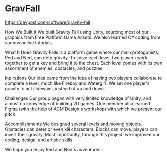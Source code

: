 # GravFall

https://devpost.com/software/gravity-fall

How We Built It
We built Gravity Fall using Unity, sourcing most of our graphics from Free Platform Game Assets. We also learned C# coding from various online tutorials.

What It Does
Gravity Falls is a platform game where our main protagonists, Red and Ned, can defy gravity. To solve each level, two players work together to get a key and bring it to the chest. Each level comes with its own assortment of enemies, obstacles, and puzzles.

Inpirations
Our idea came from the idea of having two players collaborate to complete a level, much like Fireboy and Watergirl. We set one player's gravity to act sideways, instead of up and down.

Challenges
Our group began with very limited knowledge of Unity, and almost no knowledge of building 2D games. One member also learned Figma (with the help of ACM Design's workshop) with which we present our pitch.

Accomplishments
We designed several levels and moving objects. Obstacles can deter or even kill characters. Blocks can move, players can invert their gravity. Most importantly, through this project, we improved our coding, design, and artistic skills.

We hope you enjoy Red and Ned's adventures!

